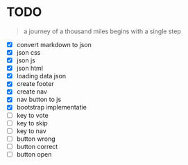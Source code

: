 # TODO

> a journey of a thousand miles begins with a single step

- [x] convert markdown to json
- [x] json css
- [x] json js
- [x] json html
- [x] loading data json
- [x] create footer
- [x] create nav
- [x] nav button to js
- [x] bootstrap implementatie
- [ ] key to vote
- [ ] key to skip
- [ ] key to nav
- [ ] button wrong
- [ ] button correct
- [ ] button open
